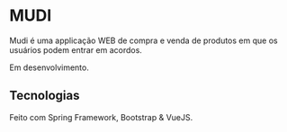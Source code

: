 # MUDI
Mudi é uma applicação WEB de compra e venda de produtos em que os usuários podem entrar em acordos.

Em desenvolvimento.

## Tecnologias
Feito com Spring Framework, Bootstrap & VueJS.
